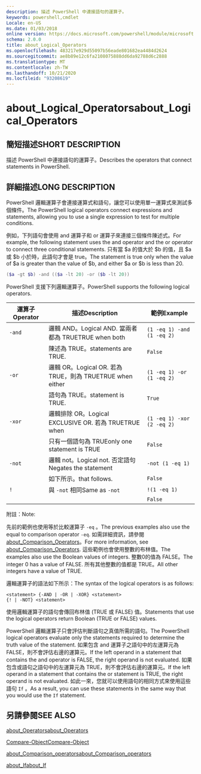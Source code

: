 ```yaml
---
description: 描述 PowerShell 中連接語句的運算子。
keywords: powershell,cmdlet
Locale: en-US
ms.date: 01/03/2018
online version: https://docs.microsoft.com/powershell/module/microsoft.powershell.core/about/about_logical_operators?view=powershell-6&WT.mc_id=ps-gethelp
schema: 2.0.0
title: about_Logical_Operators
ms.openlocfilehash: 483217e929d55097b56eade801682ea4484d2624
ms.sourcegitcommit: ae8b89e12c6fa2108075888dd6da92788d6c2888
ms.translationtype: MT
ms.contentlocale: zh-TW
ms.lasthandoff: 10/21/2020
ms.locfileid: "93208619"
---
```

# <a name="about_logical_operators"></a><span data-ttu-id="d5d23-104">about_Logical_Operators</span><span class="sxs-lookup"><span data-stu-id="d5d23-104">about_Logical_Operators</span></span>

## <a name="short-description"></a><span data-ttu-id="d5d23-105">簡短描述</span><span class="sxs-lookup"><span data-stu-id="d5d23-105">SHORT DESCRIPTION</span></span>
<span data-ttu-id="d5d23-106">描述 PowerShell 中連接語句的運算子。</span><span class="sxs-lookup"><span data-stu-id="d5d23-106">Describes the operators that connect statements in PowerShell.</span></span>

## <a name="long-description"></a><span data-ttu-id="d5d23-107">詳細描述</span><span class="sxs-lookup"><span data-stu-id="d5d23-107">LONG DESCRIPTION</span></span>

<span data-ttu-id="d5d23-108">PowerShell 邏輯運算子會連接運算式和語句，讓您可以使用單一運算式來測試多個條件。</span><span class="sxs-lookup"><span data-stu-id="d5d23-108">The PowerShell logical operators connect expressions and statements, allowing you to use a single expression to test for multiple conditions.</span></span>

<span data-ttu-id="d5d23-109">例如，下列語句會使用 and 運算子和 or 運算子來連接三個條件陳述式。</span><span class="sxs-lookup"><span data-stu-id="d5d23-109">For example, the following statement uses the and operator and the or operator to connect three conditional statements.</span></span> <span data-ttu-id="d5d23-110">只有當 $a 的值大於 $b 的值，且 $a 或 $b 小於時，此語句才會是 true。</span><span class="sxs-lookup"><span data-stu-id="d5d23-110">The statement is true only when the value of $a is greater than the value of $b, and either $a or $b is less than</span></span>
20.

```powershell
($a -gt $b) -and (($a -lt 20) -or ($b -lt 20))
```

<span data-ttu-id="d5d23-111">PowerShell 支援下列邏輯運算子。</span><span class="sxs-lookup"><span data-stu-id="d5d23-111">PowerShell supports the following logical operators.</span></span>

|<span data-ttu-id="d5d23-112">運算子</span><span class="sxs-lookup"><span data-stu-id="d5d23-112">Operator</span></span>|<span data-ttu-id="d5d23-113">描述</span><span class="sxs-lookup"><span data-stu-id="d5d23-113">Description</span></span>                        |<span data-ttu-id="d5d23-114">範例</span><span class="sxs-lookup"><span data-stu-id="d5d23-114">Example</span></span>                   |
|--------|-----------------------------------|--------------------------|
|`-and`  |<span data-ttu-id="d5d23-115">邏輯 AND。</span><span class="sxs-lookup"><span data-stu-id="d5d23-115">Logical AND.</span></span> <span data-ttu-id="d5d23-116">當兩者都為 TRUE</span><span class="sxs-lookup"><span data-stu-id="d5d23-116">TRUE when both</span></span>        |`(1 -eq 1) -and (1 -eq 2)`|
|        |<span data-ttu-id="d5d23-117">陳述為 TRUE。</span><span class="sxs-lookup"><span data-stu-id="d5d23-117">statements are TRUE.</span></span>               |`False`                   |
|`-or`   |<span data-ttu-id="d5d23-118">邏輯 OR。</span><span class="sxs-lookup"><span data-stu-id="d5d23-118">Logical OR.</span></span> <span data-ttu-id="d5d23-119">若為 TRUE，則為 TRUE</span><span class="sxs-lookup"><span data-stu-id="d5d23-119">TRUE when either</span></span>       |`(1 -eq 1) -or (1 -eq 2)` |
|        |<span data-ttu-id="d5d23-120">語句為 TRUE。</span><span class="sxs-lookup"><span data-stu-id="d5d23-120">statement is TRUE.</span></span>                 |`True`                    |
|`-xor`  |<span data-ttu-id="d5d23-121">邏輯排除 OR。</span><span class="sxs-lookup"><span data-stu-id="d5d23-121">Logical EXCLUSIVE OR.</span></span> <span data-ttu-id="d5d23-122">若為 TRUE</span><span class="sxs-lookup"><span data-stu-id="d5d23-122">TRUE when</span></span>    |`(1 -eq 1) -xor (2 -eq 2)`|
|        |<span data-ttu-id="d5d23-123">只有一個語句為 TRUE</span><span class="sxs-lookup"><span data-stu-id="d5d23-123">only one statement is TRUE</span></span>         |`False`                   |
|`-not`  |<span data-ttu-id="d5d23-124">邏輯 not。</span><span class="sxs-lookup"><span data-stu-id="d5d23-124">Logical not.</span></span> <span data-ttu-id="d5d23-125">否定語句</span><span class="sxs-lookup"><span data-stu-id="d5d23-125">Negates the statement</span></span> |`-not (1 -eq 1)`          |
|        |<span data-ttu-id="d5d23-126">如下所示。</span><span class="sxs-lookup"><span data-stu-id="d5d23-126">that follows.</span></span>                      |`False`                   |
|`!`     |<span data-ttu-id="d5d23-127">與 `-not` 相同</span><span class="sxs-lookup"><span data-stu-id="d5d23-127">Same as `-not`</span></span>                     |`!(1 -eq 1)`              |
|        |                                   |`False`                   |

 <span data-ttu-id="d5d23-128">附註：</span><span class="sxs-lookup"><span data-stu-id="d5d23-128">Note:</span></span>

<span data-ttu-id="d5d23-129">先前的範例也使用等於比較運算子 `-eq` 。</span><span class="sxs-lookup"><span data-stu-id="d5d23-129">The previous examples also use the equal to comparison operator `-eq`.</span></span> <span data-ttu-id="d5d23-130">如需詳細資訊，請參閱 [about_Comparison_Operators](about_Comparison_Operators.md)。</span><span class="sxs-lookup"><span data-stu-id="d5d23-130">For more information, see [about_Comparison_Operators](about_Comparison_Operators.md).</span></span> <span data-ttu-id="d5d23-131">這些範例也會使用整數的布林值。</span><span class="sxs-lookup"><span data-stu-id="d5d23-131">The examples also use the Boolean values of integers.</span></span> <span data-ttu-id="d5d23-132">整數0的值為 FALSE。</span><span class="sxs-lookup"><span data-stu-id="d5d23-132">The integer 0 has a value of FALSE.</span></span> <span data-ttu-id="d5d23-133">所有其他整數的值都是 TRUE。</span><span class="sxs-lookup"><span data-stu-id="d5d23-133">All other integers have a value of TRUE.</span></span>

<span data-ttu-id="d5d23-134">邏輯運算子的語法如下所示：</span><span class="sxs-lookup"><span data-stu-id="d5d23-134">The syntax of the logical operators is as follows:</span></span>

```
<statement> {-AND | -OR | -XOR} <statement>
{! | -NOT} <statement>
```

<span data-ttu-id="d5d23-135">使用邏輯運算子的語句會傳回布林值 (TRUE 或 FALSE) 值。</span><span class="sxs-lookup"><span data-stu-id="d5d23-135">Statements that use the logical operators return Boolean (TRUE or FALSE) values.</span></span>

<span data-ttu-id="d5d23-136">PowerShell 邏輯運算子只會評估判斷語句之真值所需的語句。</span><span class="sxs-lookup"><span data-stu-id="d5d23-136">The PowerShell logical operators evaluate only the statements required to determine the truth value of the statement.</span></span> <span data-ttu-id="d5d23-137">如果包含 and 運算子之語句中的左運算元為 FALSE，則不會評估右邊的運算元。</span><span class="sxs-lookup"><span data-stu-id="d5d23-137">If the left operand in a statement that contains the and operator is FALSE, the right operand is not evaluated.</span></span>
<span data-ttu-id="d5d23-138">如果包含或語句之語句中的左運算元為 TRUE，則不會評估右邊的運算元。</span><span class="sxs-lookup"><span data-stu-id="d5d23-138">If the left operand in a statement that contains the or statement is TRUE, the right operand is not evaluated.</span></span> <span data-ttu-id="d5d23-139">如此一來，您就可以使用語句的相同方式來使用這些語句 `If` 。</span><span class="sxs-lookup"><span data-stu-id="d5d23-139">As a result, you can use these statements in the same way that you would use the `If` statement.</span></span>

## <a name="see-also"></a><span data-ttu-id="d5d23-140">另請參閱</span><span class="sxs-lookup"><span data-stu-id="d5d23-140">SEE ALSO</span></span>

[<span data-ttu-id="d5d23-141">about_Operators</span><span class="sxs-lookup"><span data-stu-id="d5d23-141">about_Operators</span></span>](about_Operators.md)

[<span data-ttu-id="d5d23-142">Compare-Object</span><span class="sxs-lookup"><span data-stu-id="d5d23-142">Compare-Object</span></span>](xref:Microsoft.PowerShell.Utility.Compare-Object)

[<span data-ttu-id="d5d23-143">about_Comparison_operators</span><span class="sxs-lookup"><span data-stu-id="d5d23-143">about_Comparison_operators</span></span>](about_Comparison_Operators.md)

[<span data-ttu-id="d5d23-144">about_If</span><span class="sxs-lookup"><span data-stu-id="d5d23-144">about_If</span></span>](about_If.md)
